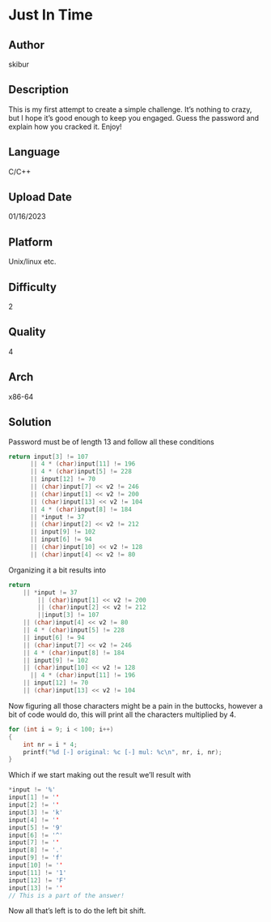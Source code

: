 # Just In Time

## Author
skibur

## Description
This is my first attempt to create a simple challenge. It’s nothing to crazy, but I hope it’s good enough to keep you engaged.
Guess the password and explain how you cracked it.
Enjoy!

## Language
C/C++

## Upload Date
01/16/2023

## Platform
Unix/linux etc.

## Difficulty
2

## Quality
4

## Arch
x86-64

## Solution
Password must be of length 13 and follow all these conditions

```c
return input[3] != 107
      || 4 * (char)input[11] != 196
      || 4 * (char)input[5] != 228
      || input[12] != 70
      || (char)input[7] << v2 != 246
      || (char)input[1] << v2 != 200
      || (char)input[13] << v2 != 104
      || 4 * (char)input[8] != 184
      || *input != 37
      || (char)input[2] << v2 != 212
      || input[9] != 102
      || input[6] != 94
      || (char)input[10] << v2 != 128
      || (char)input[4] << v2 != 80
```

Organizing it a bit results into

```c
return
    || *input != 37
		|| (char)input[1] << v2 != 200
		|| (char)input[2] << v2 != 212
		||input[3] != 107
    || (char)input[4] << v2 != 80
    || 4 * (char)input[5] != 228
    || input[6] != 94
    || (char)input[7] << v2 != 246
    || 4 * (char)input[8] != 184
    || input[9] != 102
    || (char)input[10] << v2 != 128
	  || 4 * (char)input[11] != 196
    || input[12] != 70
    || (char)input[13] << v2 != 104
```

Now figuring all those characters might be a pain in the buttocks, however a bit of code would do, this will print all the characters multiplied by 4.

```c
for (int i = 9; i < 100; i++)
{
    int nr = i * 4;
    printf("%d [-] original: %c [-] mul: %c\n", nr, i, nr);
}
```

Which if we start making out the result we’ll result with

```c
*input != '%'
input[1] != ''
input[2] != ''
input[3] != 'k'
input[4] != ''
input[5] != '9'
input[6] != '^'
input[7] != ''
input[8] != '.'
input[9] != 'f'
input[10] != ''
input[11] != '1'
input[12] != 'F'
input[13] != ''
// This is a part of the answer!
```

Now all that’s left is to do the left bit shift.
